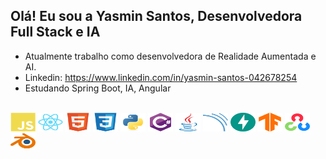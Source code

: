 ## Olá! Eu sou a Yasmin Santos, Desenvolvedora Full Stack e IA
- Atualmente trabalho como desenvolvedora de Realidade Aumentada e AI.
- Linkedin: https://www.linkedin.com/in/yasmin-santos-042678254
- Estudando Spring Boot, IA, Angular
<div style="display: inline_block"><br>
  <img align="center" alt="Yasmin-Js" height="30" width="40" src="https://raw.githubusercontent.com/devicons/devicon/master/icons/javascript/javascript-plain.svg">
  <img align="center" alt="Yasmin-React" height="30" width="40" src="https://raw.githubusercontent.com/devicons/devicon/master/icons/react/react-original.svg">
  <img align="center" alt="Yasmin-HTML" height="30" width="40" src="https://raw.githubusercontent.com/devicons/devicon/master/icons/html5/html5-original.svg">
  <img align="center" alt="Yasmin-CSS" height="30" width="40" src="https://raw.githubusercontent.com/devicons/devicon/master/icons/css3/css3-original.svg">
  <img align="center" alt="Yasmin-Python" height="30" width="40" src="https://raw.githubusercontent.com/devicons/devicon/master/icons/python/python-original.svg">
  <img align="center" alt="Yasmin-Csharp" height="30" width="40" src="https://raw.githubusercontent.com/devicons/devicon/master/icons/csharp/csharp-original.svg">
  <img align="center" alt="Yasmin-Java" height="30" width="40" src="https://raw.githubusercontent.com/devicons/devicon/master/icons/java/java-original.svg">
  <img align="center" alt="Yasmin-SonarQube" height="30" width="40" src="https://raw.githubusercontent.com/devicons/devicon/master/icons/sonarqube/sonarqube-original.svg">
  <img align="center" alt="Yasmin-FastApi" height="30" width="40" src="https://raw.githubusercontent.com/devicons/devicon/master/icons/fastapi/fastapi-original.svg">
  <img align="center" alt="Yasmin-TensorFlow" height="30" width="40" src="https://raw.githubusercontent.com/devicons/devicon/master/icons/tensorflow/tensorflow-original.svg">
  <img align="center" alt="Yasmin-OpenCV" height="30" width="40" src="https://raw.githubusercontent.com/devicons/devicon/master/icons/opencv/opencv-original.svg">
  <img align="center" alt="Yasmin-Blender" height="30" width="40" src="https://raw.githubusercontent.com/devicons/devicon/master/icons/blender/blender-original.svg">
</div>
  

